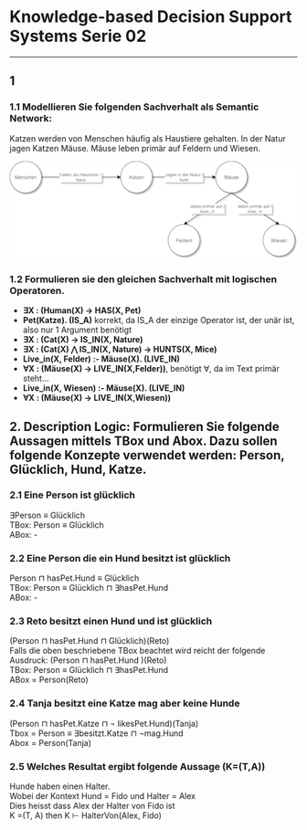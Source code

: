 # Knowledge-based Decision Support Systems Serie 02
---

## 1

### 1.1 Modellieren Sie folgenden Sachverhalt als Semantic Network:

Katzen werden von Menschen häufig als Haustiere gehalten. In der Natur
jagen Katzen Mäuse. Mäuse leben primär auf Feldern und Wiesen.

<img src="1.png"/>

### 1.2 Formulieren sie den gleichen Sachverhalt mit logischen Operatoren.

* **∃X : (Human(X) → HAS(X, Pet)**
* **Pet(Katze). (IS\_A)** korrekt, da IS_A der einzige Operator ist, der unär ist, also nur 1 Argument benötigt
* **∃X : (Cat(X) → IS_IN(X, Nature)**
* **∃X : (Cat(X) ⋀ IS_IN(X, Nature) → HUNTS(X, Mice)**
* **Live\_in(X, Felder) :- Mäuse(X). (LIVE\_IN)**
* **∀X : (Mäuse(X) → LIVE_IN(X,Felder))**, benötigt ∀, da im Text primär steht...
* **Live\_in(X, Wiesen) :- Mäuse(X). (LIVE\_IN)**
* **∀X : (Mäuse(X) → LIVE_IN(X,Wiesen))**

## 2. Description Logic: Formulieren Sie folgende Aussagen mittels TBox und Abox. Dazu sollen folgende Konzepte verwendet werden: Person, Glücklich, Hund, Katze.

### 2.1 Eine Person ist glücklich

∃Person ≡ Glücklich  
TBox: Person ≡ Glücklich  
ABox: -

### 2.2 Eine Person die ein Hund besitzt ist glücklich

Person ⊓ hasPet.Hund ≡  Glücklich  
TBox: Person ≡ Glücklich ⊓ ∃hasPet.Hund  
ABox: -

### 2.3 Reto besitzt einen Hund und ist glücklich

(Person ⊓ hasPet.Hund ⊓  Glücklich)(Reto)  
Falls die oben beschriebene TBox beachtet wird reicht der folgende Ausdruck:
(Person ⊓ hasPet.Hund )(Reto)  
TBox: Person ≡ Glücklich ⊓ ∃hasPet.Hund  
ABox = Person(Reto)

### 2.4 Tanja besitzt eine Katze mag aber keine Hunde

(Person ⊓ hasPet.Katze ⊓ ¬ likesPet.Hund)(Tanja)  
Tbox = Person ≡ ∃besitzt.Katze ⊓ ¬mag.Hund  
Abox = Person(Tanja)

### 2.5 Welches Resultat ergibt folgende Aussage (K=(T,A))

Hunde haben einen Halter.  
Wobei der Kontext Hund = Fido und Halter = Alex  
Dies heisst dass Alex der Halter von Fido ist  
K =(T, A) then K ⊢ HalterVon(Alex, Fido)



